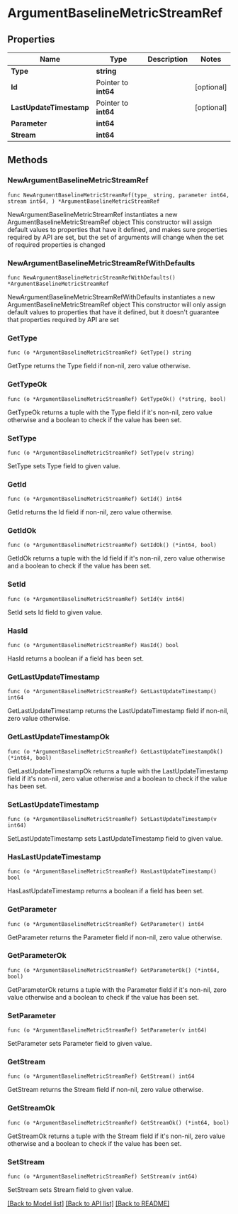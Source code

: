 # ArgumentBaselineMetricStreamRef

## Properties

Name | Type | Description | Notes
------------ | ------------- | ------------- | -------------
**Type** | **string** |  | 
**Id** | Pointer to **int64** |  | [optional] 
**LastUpdateTimestamp** | Pointer to **int64** |  | [optional] 
**Parameter** | **int64** |  | 
**Stream** | **int64** |  | 

## Methods

### NewArgumentBaselineMetricStreamRef

`func NewArgumentBaselineMetricStreamRef(type_ string, parameter int64, stream int64, ) *ArgumentBaselineMetricStreamRef`

NewArgumentBaselineMetricStreamRef instantiates a new ArgumentBaselineMetricStreamRef object
This constructor will assign default values to properties that have it defined,
and makes sure properties required by API are set, but the set of arguments
will change when the set of required properties is changed

### NewArgumentBaselineMetricStreamRefWithDefaults

`func NewArgumentBaselineMetricStreamRefWithDefaults() *ArgumentBaselineMetricStreamRef`

NewArgumentBaselineMetricStreamRefWithDefaults instantiates a new ArgumentBaselineMetricStreamRef object
This constructor will only assign default values to properties that have it defined,
but it doesn't guarantee that properties required by API are set

### GetType

`func (o *ArgumentBaselineMetricStreamRef) GetType() string`

GetType returns the Type field if non-nil, zero value otherwise.

### GetTypeOk

`func (o *ArgumentBaselineMetricStreamRef) GetTypeOk() (*string, bool)`

GetTypeOk returns a tuple with the Type field if it's non-nil, zero value otherwise
and a boolean to check if the value has been set.

### SetType

`func (o *ArgumentBaselineMetricStreamRef) SetType(v string)`

SetType sets Type field to given value.


### GetId

`func (o *ArgumentBaselineMetricStreamRef) GetId() int64`

GetId returns the Id field if non-nil, zero value otherwise.

### GetIdOk

`func (o *ArgumentBaselineMetricStreamRef) GetIdOk() (*int64, bool)`

GetIdOk returns a tuple with the Id field if it's non-nil, zero value otherwise
and a boolean to check if the value has been set.

### SetId

`func (o *ArgumentBaselineMetricStreamRef) SetId(v int64)`

SetId sets Id field to given value.

### HasId

`func (o *ArgumentBaselineMetricStreamRef) HasId() bool`

HasId returns a boolean if a field has been set.

### GetLastUpdateTimestamp

`func (o *ArgumentBaselineMetricStreamRef) GetLastUpdateTimestamp() int64`

GetLastUpdateTimestamp returns the LastUpdateTimestamp field if non-nil, zero value otherwise.

### GetLastUpdateTimestampOk

`func (o *ArgumentBaselineMetricStreamRef) GetLastUpdateTimestampOk() (*int64, bool)`

GetLastUpdateTimestampOk returns a tuple with the LastUpdateTimestamp field if it's non-nil, zero value otherwise
and a boolean to check if the value has been set.

### SetLastUpdateTimestamp

`func (o *ArgumentBaselineMetricStreamRef) SetLastUpdateTimestamp(v int64)`

SetLastUpdateTimestamp sets LastUpdateTimestamp field to given value.

### HasLastUpdateTimestamp

`func (o *ArgumentBaselineMetricStreamRef) HasLastUpdateTimestamp() bool`

HasLastUpdateTimestamp returns a boolean if a field has been set.

### GetParameter

`func (o *ArgumentBaselineMetricStreamRef) GetParameter() int64`

GetParameter returns the Parameter field if non-nil, zero value otherwise.

### GetParameterOk

`func (o *ArgumentBaselineMetricStreamRef) GetParameterOk() (*int64, bool)`

GetParameterOk returns a tuple with the Parameter field if it's non-nil, zero value otherwise
and a boolean to check if the value has been set.

### SetParameter

`func (o *ArgumentBaselineMetricStreamRef) SetParameter(v int64)`

SetParameter sets Parameter field to given value.


### GetStream

`func (o *ArgumentBaselineMetricStreamRef) GetStream() int64`

GetStream returns the Stream field if non-nil, zero value otherwise.

### GetStreamOk

`func (o *ArgumentBaselineMetricStreamRef) GetStreamOk() (*int64, bool)`

GetStreamOk returns a tuple with the Stream field if it's non-nil, zero value otherwise
and a boolean to check if the value has been set.

### SetStream

`func (o *ArgumentBaselineMetricStreamRef) SetStream(v int64)`

SetStream sets Stream field to given value.



[[Back to Model list]](../README.md#documentation-for-models) [[Back to API list]](../README.md#documentation-for-api-endpoints) [[Back to README]](../README.md)


